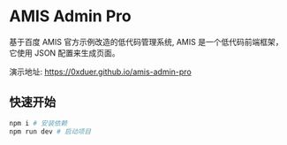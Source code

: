 # AMIS Admin Pro

基于百度 AMIS 官方示例改造的低代码管理系统, AMIS 是一个低代码前端框架，它使用 JSON 配置来生成页面。

演示地址: https://0xduer.github.io/amis-admin-pro

## 快速开始

```bash
npm i # 安装依赖
npm run dev # 启动项目
```


